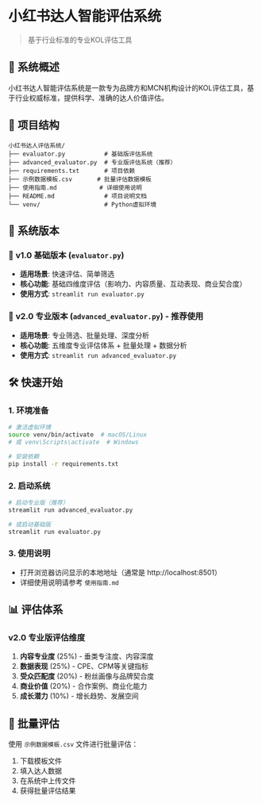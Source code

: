 # 小红书达人智能评估系统

> 基于行业标准的专业KOL评估工具

## 🌟 系统概述

小红书达人智能评估系统是一款专为品牌方和MCN机构设计的KOL评估工具，基于行业权威标准，提供科学、准确的达人价值评估。

## 📁 项目结构

```
小红书达人评估系统/
├── evaluator.py           # 基础版评估系统
├── advanced_evaluator.py  # 专业版评估系统（推荐）
├── requirements.txt       # 项目依赖
├── 示例数据模板.csv       # 批量评估数据模板
├── 使用指南.md            # 详细使用说明
├── README.md              # 项目说明文档
└── venv/                  # Python虚拟环境
```

## 🚀 系统版本

### 🎯 **v1.0 基础版本** (`evaluator.py`)
- **适用场景**: 快速评估、简单筛选
- **核心功能**: 基础四维度评估（影响力、内容质量、互动表现、商业契合度）
- **使用方式**: `streamlit run evaluator.py`

### 🚀 **v2.0 专业版本** (`advanced_evaluator.py`) - **推荐使用**
- **适用场景**: 专业筛选、批量处理、深度分析
- **核心功能**: 五维度专业评估体系 + 批量处理 + 数据分析
- **使用方式**: `streamlit run advanced_evaluator.py`

## 🛠️ 快速开始

### 1. 环境准备
```bash
# 激活虚拟环境
source venv/bin/activate  # macOS/Linux
# 或 venv\Scripts\activate  # Windows

# 安装依赖
pip install -r requirements.txt
```

### 2. 启动系统
```bash
# 启动专业版（推荐）
streamlit run advanced_evaluator.py

# 或启动基础版
streamlit run evaluator.py
```

### 3. 使用说明
- 打开浏览器访问显示的本地地址（通常是 http://localhost:8501）
- 详细使用说明请参考 `使用指南.md`

## 📊 评估体系

### v2.0 专业版评估维度
1. **内容专业度** (25%) - 垂类专注度、内容深度
2. **数据表现** (25%) - CPE、CPM等关键指标
3. **受众匹配度** (20%) - 粉丝画像与品牌契合度
4. **商业价值** (20%) - 合作案例、商业化能力
5. **成长潜力** (10%) - 增长趋势、发展空间

## 📝 批量评估

使用 `示例数据模板.csv` 文件进行批量评估：
1. 下载模板文件
2. 填入达人数据
3. 在系统中上传文件
4. 获得批量评估结果

